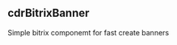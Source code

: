 <h2>cdrBitrixBanner</h2>
<p>Simple bitrix componemt for fast create banners</p>

<div class="cdrBanners">
  <img src="https://s328vla.storage.yandex.net/rdisk/8adb93008d7ba62d9e69eea471db296c0b965f68eecef989cf5e747639bcd560/62bdbd41/cypyCA9fR1g0ZR-ibKa834t9i0MNmbS9LFpnWUPiomzIztZ1eyu8bIpPfTwdXBOKvymBcLDatXzjOlUWOwy_Rw==?uid=417447780&filename=sample1.jpg&disposition=inline&hash=&limit=0&content_type=image%2Fjpeg&owner_uid=417447780&fsize=131978&hid=f3a90ac2f70b83d40d89bb9c22df69b8&media_type=image&tknv=v2&etag=f606fd890a3092f0e3a87796ca41894b&rtoken=4SNu7s96Lenp&force_default=yes&ycrid=na-450edb5df26aea1bf5f7a71d1dff5092-downloader3f&ts=5e2abb1091240&s=823615f8a3447ac70cfe31b86b417b7c7cadc45ce5f8a353b7b1a2ab7b6c4e18&pb=U2FsdGVkX18FORL4Ne0-6UhwRCHXm5kW3QEf_bXZXw2frtJbZ1aO96IAF9BLDhSZI5paH-zaBF_ifeNsVfRpSkl8ZhKQSyCr-M_FX06cOgM" alt="">
  <img src="https://s251sas.storage.yandex.net/rdisk/fbeb0da7d6a25582e91c4c14433235af5c6dfabc0bdbd7d244b4a17c25f12ec2/62bdbd48/cypyCA9fR1g0ZR-ibKa83_IqUUfUOACgiLvCEwIbZf3pxr7fm6nrh8Ickm02NkVmp0gXZmFXE_Da7wXMH3icBQ==?uid=417447780&filename=sample2.jpg&disposition=inline&hash=&limit=0&content_type=image%2Fjpeg&owner_uid=417447780&fsize=158646&hid=b6f5e24cddd928f1f2130d11b1558417&media_type=image&tknv=v2&etag=ec79b9f52012ee698cd53984b344a285&rtoken=cVrrhxnIREl1&force_default=yes&ycrid=na-645e98adaeff6418b2dec79716b6c0e0-downloader9e&ts=5e2abb173e200&s=12a151eaf913cc57e25c1d37c6b691fa0ba48f5447fcd96ae3c3b81dfc7b8649&pb=U2FsdGVkX19cO4OZYTf9oraPPmqxGd7Ow2g9bvUC51CaxFXls6Lp30rV71FVfZGS8XzbgynL8Qeh8nxF1jtoHhHwdb5fxB3iA4A20xVRN_s" alt="">
  <img src="https://s366vla.storage.yandex.net/rdisk/495ea82653d892081a725d9ec1cae46f0ce5444d0af2b54d245064ff4f486ece/62bdbd4f/cypyCA9fR1g0ZR-ibKa83xfjwv6SZyhdIa5ZuHNNepifQf_J29eDfWF166_AfhLZcRj6D2mWasxgjxIjeMB7aw==?uid=417447780&filename=sample3.jpg&disposition=inline&hash=&limit=0&content_type=image%2Fjpeg&owner_uid=417447780&fsize=174986&hid=811869dc2845f925c1c726de94dcaa64&media_type=image&tknv=v2&etag=9f836ff9319740fb66bd72dd82820288&rtoken=V9jnal2dF8th&force_default=yes&ycrid=na-48c1640d488f4b1fa8674ef839457191-downloader3f&ts=5e2abb1deb1c0&s=369e114f3f44b921a1cfaf7d09969533da94e74978a5f530f70d76d685ae74c5&pb=U2FsdGVkX1_W77j1zd2XA78jomGGQ2nnMZFRN_DCdPuGuQ5vQ9gEshQQLeJhjL4WL4w5Kr4cFjrs5wiUDxsqKOWuS3eGHbB2cPteND54R4k" alt="">
  <img src="https://s139sas.storage.yandex.net/rdisk/84f93231358856e8add4adcbfd4f3f9ab53f664e53c5f5414fe08cb434b8588a/62bdbd57/cypyCA9fR1g0ZR-ibKa837rLARkY2hCLAbHkWKYkm9n8mf9Unrf3kZ0YTGcxyCpHyWWerbMTeGPVeGlRJr3kjw==?uid=417447780&filename=sample4.jpg&disposition=inline&hash=&limit=0&content_type=image%2Fjpeg&owner_uid=417447780&fsize=176336&hid=8d76e03d6b42dac3d6aabf9c2fb73ffa&media_type=image&tknv=v2&etag=78100b27ada1cf6b862e4f4845c70e24&rtoken=YLUw4LDeZAQG&force_default=yes&ycrid=na-688ea1630e10c6f0ff6021f1315d8f80-downloader4h&ts=5e2abb258c3c0&s=0b48de5b29654be9e42edc686b639c75ff2f7b902c8c8e196296e898fdab24b5&pb=U2FsdGVkX1_YhVbFnaQ5A3_jwune-5BdNdTMjK452_cm_yrucJPXhZGx-_3TrtCPjQbUxnQDgZyq-g6-aSpDdRfMI6TReNcMtrCE2E_FAV0" alt="">
  <img src="https://s601sas.storage.yandex.net/rdisk/d9c27e4ed2310e3b18cb4bc2d3df892e44e25339fb82edee25d107e4155d185d/62bdbd5c/cypyCA9fR1g0ZR-ibKa83zGzunoAR5sXG8lo01zv1YJqsYXErbiNMX_fVtDUdLYpVHDOM1vbDtWWDVKKx2G6RA==?uid=417447780&filename=sample5.png&disposition=inline&hash=&limit=0&content_type=image%2Fpng&owner_uid=417447780&fsize=425745&hid=645d77801089e8e54c483945bb2d2f56&media_type=image&tknv=v2&etag=182ac7af48488fe4fb0b550f79fa15ed&rtoken=aaFZASGPyXvA&force_default=yes&ycrid=na-3bc9123d6e93e0167cb0ded114b393e3-downloader24f&ts=5e2abb2a50f00&s=9678d432e7e829c033c6d4c75c0c9e81b52022533a70316ddae49be9181c9847&pb=U2FsdGVkX19Q4Djevoqjf7GhlBtqgF2nlfwzyDl__6ThigMrp4NGZ0xnul2yQUpl6v1D_JVqbQd3W7c6CTm9JHnR44wxrJe5ZpACNpyBvd0" alt="">
</div>